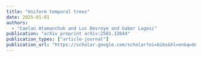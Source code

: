 ```yaml
---
title: "Uniform temporal trees"
date: 2025-01-01
authors:
  - "Caelan Atamanchuk and Luc Devroye and Gabor Lugosi"
publication: "arXiv preprint arXiv:2501.13044"
publication_types: ["article-journal"]
publication_url: "https://scholar.google.com/scholar?oi=bibs&hl=en&q=Uniform+temporal+trees"
---
```

